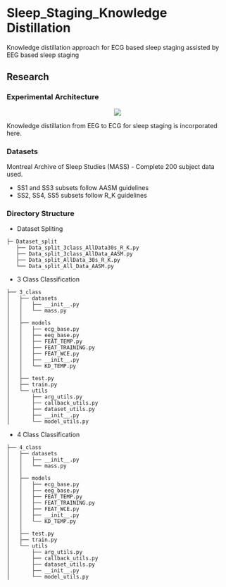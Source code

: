 # Sleep_Staging_Knowledge Distillation
Knowledge distillation approach for ECG based sleep staging assisted by EEG based sleep staging

## Research

### Experimental Architecture

<p align="center">
  <image src = 'images/Architecture.png' >
</p>

Knowledge distillation from EEG to ECG for sleep staging is incorporated here.

### Datasets

Montreal Archive of Sleep Studies (MASS) - Complete 200 subject data used.
- SS1 and SS3 subsets follow AASM guidelines
- SS2, SS4, SS5 subsets follow R_K guidelines

### Directory Structure
- Dataset Spliting
```
├─ Dataset_split
   ├── Data_split_3class_AllData30s_R_K.py
   ├── Data_split_3class_AllData_AASM.py
   ├── Data_split_AllData_30s_R_K.py
   └── Data_split_All_Data_AASM.py
```
- 3 Class Classification
```
├── 3_class
│   ├── datasets
│   │   ├── __init__.py
│   │   └── mass.py
│   │   
│   ├── models
│   │   ├── ecg_base.py
│   │   ├── eeg_base.py
│   │   ├── FEAT_TEMP.py
│   │   ├── FEAT_TRAINING.py
│   │   ├── FEAT_WCE.py
│   │   ├── __init__.py
│   │   └── KD_TEMP.py
│   │   
│   ├── test.py
│   ├── train.py
│   └── utils
│       ├── arg_utils.py
│       ├── callback_utils.py
│       ├── dataset_utils.py
│       ├── __init__.py
│       └── model_utils.py
```
- 4 Class Classification
```       
├── 4_class
│   ├── datasets
│   │   ├── __init__.py
│   │   └── mass.py
│   │
│   ├── models
│   │   ├── ecg_base.py
│   │   ├── eeg_base.py
│   │   ├── FEAT_TEMP.py
│   │   ├── FEAT_TRAINING.py
│   │   ├── FEAT_WCE.py
│   │   ├── __init__.py
│   │   └── KD_TEMP.py
│   │   
│   ├── test.py
│   ├── train.py
│   └── utils
│       ├── arg_utils.py
│       ├── callback_utils.py
│       ├── dataset_utils.py
│       ├── __init__.py
│       └── model_utils.py
```

